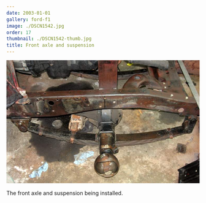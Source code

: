 ```yaml
---
date: 2003-01-01
gallery: ford-f1
image: ./DSCN1542.jpg
order: 17
thumbnail: ./DSCN1542-thumb.jpg
title: Front axle and suspension
---
```


![Front axle and suspension](./DSCN1542.jpg)

The front axle and suspension being installed.